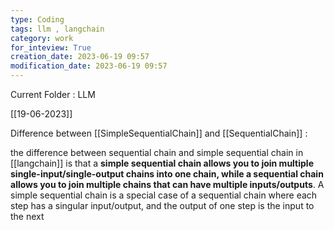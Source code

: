 ```yaml
---
type: Coding  
tags: llm , langchain
category: work
for_inteview: True
creation_date: 2023-06-19 09:57
modification_date: 2023-06-19 09:57
---
```


  
Current Folder : LLM




[[19-06-2023]]


Difference between [[SimpleSequentialChain]] and [[SequentialChain]] :

 the difference between sequential chain and simple sequential chain in [[langchain]] is that a **simple sequential chain allows you to join multiple single-input/single-output chains into one chain, while a sequential chain allows you to join multiple chains that can have multiple inputs/outputs**. A simple sequential chain is a special case of a sequential chain where each step has a singular input/output, and the output of one step is the input to the next

